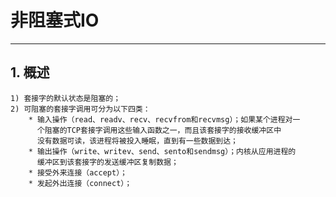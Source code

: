 # **非阻塞式IO**
***

## **1. 概述**
    1) 套接字的默认状态是阻塞的；
    2) 可阻塞的套接字调用可分为以下四类：
        * 输入操作（read、readv、recv、recvfrom和recvmsg）；如果某个进程对一
          个阻塞的TCP套接字调用这些输入函数之一，而且该套接字的接收缓冲区中
          没有数据可读，该进程将被投入睡眠，直到有一些数据到达；
        * 输出操作（write、writev、send、sento和sendmsg）；内核从应用进程的
          缓冲区到该套接字的发送缓冲区复制数据；
        * 接受外来连接（accept）；
        * 发起外出连接（connect）；
